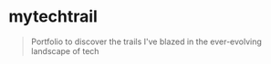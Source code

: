 # mytechtrail

>Portfolio to discover the trails I've blazed in the ever-evolving landscape of tech
